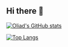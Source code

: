 ## Hi there 👋

<!--
**Oliad-R/Oliad-R** is a ✨ _special_ ✨ repository because its `README.md` (this file) appears on your GitHub profile.

Here are some ideas to get you started:

- 🔭 I’m currently working on ...
- 🌱 I’m currently learning ...
- 👯 I’m looking to collaborate on ...
- 🤔 I’m looking for help with ...
- 💬 Ask me about ...
- 📫 How to reach me: ...
- 😄 Pronouns: ...
- ⚡ Fun fact: ...
-->

[![Oliad's GitHub stats](https://github-readme-stats.vercel.app/api?username=Oliad-R&show_icons=true&theme=catppuccin_mocha)](https://github.com/Oliad-R?tab=repositories)
<!-- -->
[![Top Langs](https://github-readme-stats.vercel.app/api/top-langs/?username=Oliad-R&layout=donut&theme=catppuccin_mocha)](https://github.com/Oliad-R?tab=repositories)
